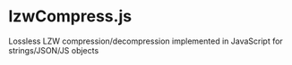lzwCompress.js
==============

Lossless LZW compression/decompression implemented in JavaScript for strings/JSON/JS objects
